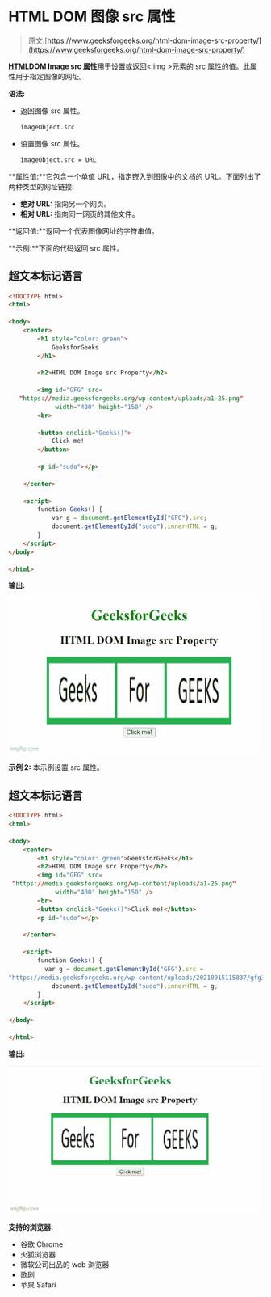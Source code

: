# HTML DOM 图像 src 属性

> 原文:[https://www.geeksforgeeks.org/html-dom-image-src-property/](https://www.geeksforgeeks.org/html-dom-image-src-property/)

[**HTML**](https://www.geeksforgeeks.org/html-tutorials/)**DOM Image src 属性**用于设置或返回< img >元素的 src 属性的值。此属性用于指定图像的网址。

**语法:**

*   返回图像 src 属性。

    ```html
    imageObject.src
    ```

*   设置图像 src 属性。

    ```html
    imageObject.src = URL
    ```

**属性值:**它包含一个单值 URL，指定嵌入到图像中的文档的 URL。下面列出了两种类型的网址链接:

*   **绝对 URL:** 指向另一个网页。
*   **相对 URL:** 指向同一网页的其他文件。

**返回值:**返回一个代表图像网址的字符串值。

**示例:**下面的代码返回 src 属性。

## 超文本标记语言

```html
<!DOCTYPE html>
<html>

<body>
    <center>
        <h1 style="color: green">
            GeeksforGeeks
        </h1>

        <h2>HTML DOM Image src Property</h2>

        <img id="GFG" src=
   "https://media.geeksforgeeks.org/wp-content/uploads/a1-25.png"
             width="400" height="150" />
        <br>

        <button onclick="Geeks()">
            Click me!
        </button>

        <p id="sudo"></p>

    </center>

    <script>
        function Geeks() {
            var g = document.getElementById("GFG").src;
            document.getElementById("sudo").innerHTML = g;
        }
    </script>
</body>

</html>
```

**输出:**

![](img/4c387e2dc1267a0d18c05f168631c2c7.png)

**示例 2:** 本示例设置 src 属性。

## 超文本标记语言

```html
<!DOCTYPE html>
<html>

<body>
    <center>
        <h1 style="color: green">GeeksforGeeks</h1>
        <h2>HTML DOM Image src Property</h2>
        <img id="GFG" src=
 "https://media.geeksforgeeks.org/wp-content/uploads/a1-25.png" 
             width="400" height="150" />
        <br>
        <button onclick="Geeks()">Click me!</button>
        <p id="sudo"></p>

    </center>

    <script>
        function Geeks() {
          var g = document.getElementById("GFG").src =
"https://media.geeksforgeeks.org/wp-content/uploads/20210915115837/gfg3-300x300.png"
            document.getElementById("sudo").innerHTML = g;
        }
    </script>

</body>

</html>
```

**输出:**

![](img/1bd28d93a80e7af43e2e1bd629dcea82.png)

**支持的浏览器:**

*   谷歌 Chrome
*   火狐浏览器
*   微软公司出品的 web 浏览器
*   歌剧
*   苹果 Safari